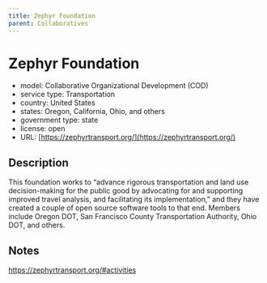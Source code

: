 ```yaml
---
title: Zephyr Foundation
parent: Collaboratives
---
```


# Zephyr Foundation

- model: Collaborative Organizational Development (COD)
- service type: Transportation
- country: United States
- states: Oregon, California, Ohio, and others
- government type: state
- license: open
- URL: [https://zephyrtransport.org/](https://zephyrtransport.org/)

## Description
This foundation works to “advance rigorous transportation and land use decision-making for the public good by advocating for and supporting improved travel analysis, and facilitating its implementation,” and they have created a couple of open source software tools to that end. Members include Oregon DOT, San Francisco County Transportation Authority, Ohio DOT, and others.

## Notes
https://zephyrtransport.org/#activities
